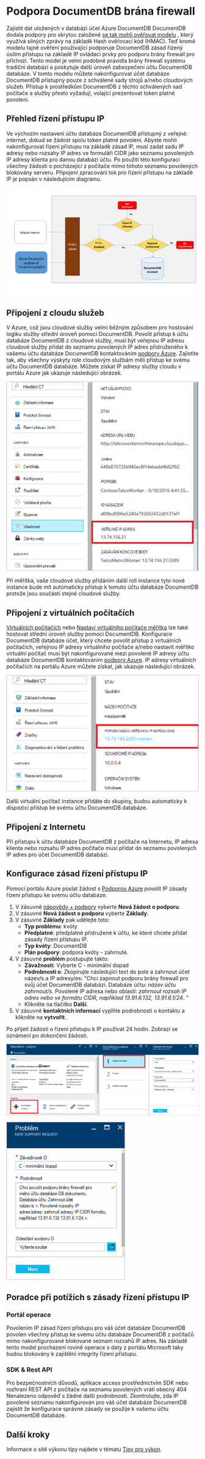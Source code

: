 <properties
    pageTitle="Podporu brány firewall pro DocumentDB | Microsoft Azure"
    description="Naučte se používat IP zásady řízení přístupu pro podporu brány firewall pro Azure DocumentDB databáze účtů."
    keywords="Řízení přístupu k IP, podporu brány firewall"
    services="documentdb"
    authors="shahankur11"
    manager="jhubbard"
    editor=""
    tags="azure-resource-manager"
    documentationCenter=""/>

<tags 
    ms.service="documentdb" 
    ms.workload="data-services" 
    ms.tgt_pltfrm="na" 
    ms.devlang="na" 
    ms.topic="article" 
    ms.date="10/17/2016" 
    ms.author="ankshah; kraman"/>

# <a name="documentdb-firewall-support"></a>Podpora DocumentDB brána firewall

Zajistit dat uložených v databázi účet Azure DocumentDB DocumentDB dodala podpory pro skrytou založené [se tak mohli ověřovat modelu](https://msdn.microsoft.com/library/azure/dn783368.aspx) , který využívá silných zprávy na základě Hash ověřovací kód (HMAC). Teď kromě modelu tajné ověření používající podporuje DocumentDB zásad řízený úsilím přístupu na základě IP ovládací prvky pro podporu brány firewall pro příchozí. Tento model je velmi podobné pravidla brány firewall systému tradiční databází a poskytuje další úroveň zabezpečení účtu DocumentDB databáze. V tomto modelu můžete nakonfigurovat účet databáze DocumentDB přístupný pouze z schválené sady strojů a/nebo cloudových služeb. Přístup k prostředkům DocumentDB z těchto schválených sad počítače a služby přesto vyžadují, volající prezentovat token platné povolení.

## <a name="ip-access-control-overview"></a>Přehled řízení přístupu IP

Ve výchozím nastavení účtu databáze DocumentDB přístupný z veřejné: internet, dokud se žádost spolu token platné povolení. Abyste mohli nakonfigurovat řízení přístupu na základě zásad IP, musí zadat sadu IP adresy nebo rozsahy IP adres ve formuláři CIDR jako seznamu povolených IP adresy klienta pro danou databázi účtu. Po použití této konfiguraci všechny žádosti o pocházející z počítače mimo tohoto seznamu povolených blokovány serveru.  Připojení zpracování tok pro řízení přístupu na základě IP je popsán v následujícím diagramu.

![Diagram zobrazující proces připojení pro řízení přístupu na základě IP](./media/documentdb-firewall-support/documentdb-firewall-support-flow.png)

## <a name="connections-from-cloud-services"></a>Připojení z cloudu služeb

V Azure, což jsou cloudové služby velmi běžným způsobem pro hostování logiku služby střední úroveň pomocí DocumentDB. Povolit přístup k účtu databáze DocumentDB z cloudové služby, musí být veřejnou IP adresu cloudové služby přidat do seznamu povolených IP adres přidruženého k vašemu účtu databáze DocumentDB kontaktováním [podpory Azure](#configure-ip-policy).  Zajistíte tak, aby všechny výskyty role cloudovým službám měli přístup ke svému účtu DocumentDB databáze. Můžete získat IP adresy služby cloudu v portálu Azure jak ukazuje následující obrázek. 

![Snímek obrazovky zobrazující veřejnou IP adresu pro do cloudové služby v portálu Azure](./media/documentdb-firewall-support/documentdb-public-ip-addresses.png)

Při měřítka, vaše cloudové služby přidáním další roli instance tyto nové instance bude mít automaticky přístup k tomuto účtu databáze DocumentDB protože jsou součástí stejné cloudové služby.

## <a name="connections-from-virtual-machines"></a>Připojení z virtuálních počítačích

[Virtuálních počítačích](https://azure.microsoft.com/services/virtual-machines/) nebo [Nastaví virtuálního počítače měřítka](../virtual-machine-scale-sets/virtual-machine-scale-sets-overview.md) lze také hostovat střední úroveň služby pomocí DocumentDB.  Konfigurace DocumentDB databáze účet, který chcete povolit přístup z virtuálních počítačích, veřejnou IP adresy virtuálního počítače a/nebo nastavit měřítko virtuální počítač musí být nakonfigurované mezi povolené IP adresy účtu databáze DocumentDB kontaktováním [podpory Azure](#configure-ip-policy). IP adresy virtuálních počítačích na portálu Azure můžete získat, jak ukazuje následující obrázek.

![Snímek obrazovky zobrazující veřejnou IP adresu virtuálního počítače v portálu Azure](./media/documentdb-firewall-support/documentdb-public-ip-addresses-dns.png)

Další virtuální počítač instance přidáte do skupiny, budou automaticky k dispozici přístup ke svému účtu DocumentDB databáze.

## <a name="connections-from-the-internet"></a>Připojení z Internetu

Při přístupu k účtu databáze DocumentDB z počítače na Internetu, IP adresa klienta nebo rozsahu IP adres počítače musí přidat do seznamu povolených IP adres pro účet DocumentDB databázi. 

## <a id="configure-ip-policy"></a>Konfigurace zásad řízení přístupu IP

Pomocí portálu Azure poslat žádost s [Podporou Azure](https://portal.azure.com/?#blade/Microsoft_Azure_Support/HelpAndSupportBlade) povolit IP zásady řízení přístupu ke svému účtu databáze.

1. V zásuvné [nápovědy + podpory](https://portal.azure.com/?#blade/Microsoft_Azure_Support/HelpAndSupportBlade) vyberte **Nová žádost o podporu**.
2. V zásuvné **Nová žádost o podporu** vyberte **Základy**.
3. V zásuvné **Základy** pak udělejte toto:
    - **Typ problému**: kvóty
    - **Předplatné**: předplatné přidružené k účtu, ke které chcete přidat zásady řízení přístupu IP.
    - **Typ kvóty**: DocumentDB
    - **Plán podpory**: podpora kvóty - zahrnuté.
4. V zásuvné **problém** postupujte takto:
    - **Závažnosti**: Vyberte C - minimální dopad
    - **Podrobnosti o**: Zkopírujte následující text do pole a zahrnout účet název/s a IP adresy/es: "Chci zapnout podporu brány firewall pro svůj účet DocumentDB databázi. Databáze účtu: *název účtu zahrnout/s*. Povolené IP adresa nebo oblastí: *zahrnout rozsah IP adres nebo ve formátu CIDR, například 13.91.6.132, 13.91.6.1/24*. "
    - Klikněte na tlačítko **Další**. 
5. V zásuvné **kontaktních informací** vyplňte podrobnosti o kontaktu a klikněte na **vytvořit**. 

Po přijetí žádosti o řízení přístupu k IP používat 24 hodin. Zobrazí se oznámení po dokončení žádosti.

![Snímek obrazovky s použitím + podporují listy](./media/documentdb-firewall-support/documentdb-firewall-support-request-access.png)

![Snímek obrazovky s zásuvné problém](./media/documentdb-firewall-support/documentdb-firewall-support-request-access-ticket.png)

## <a name="troubleshooting-the-ip-access-control-policy"></a>Poradce při potížích s zásady řízení přístupu IP

### <a name="portal-operations"></a>Portál operace

Povolením IP zásad řízení přístupu pro váš účet databáze DocumentDB povolen všechny přístup ke svému účtu databáze DocumentDB z počítačů mimo nakonfigurované blokované seznam rozsahů IP adres. Na základě tento model procházení rovině operace s daty z portálu Microsoft taky budou blokovány k zajištění integrity řízení přístupu. 

### <a name="sdk--rest-api"></a>SDK & Rest API

Pro bezpečnostních důvodů, aplikace access prostřednictvím SDK nebo rozhraní REST API z počítače na seznamu povolených vrátí obecný 404 Nenalezeno odpověď s žádné další podrobnosti. Zkontrolujte, zda IP povolené seznamu nakonfigurován pro váš účet databáze DocumentDB zajistit že konfigurace správné zásady se použije k vašemu účtu DocumentDB databáze.

## <a name="next-steps"></a>Další kroky

Informace o sítě výkonu tipy najdete v tématu [Tipy pro výkon](documentdb-performance-tips.md).